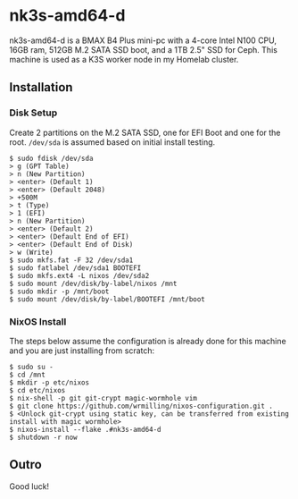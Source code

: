 # nk3s-amd64-d

nk3s-amd64-d is a BMAX B4 Plus mini-pc with a 4-core Intel N100 CPU, 16GB ram, 512GB M.2 SATA SSD boot, and a 1TB 2.5" SSD for Ceph. This machine is used as a K3S worker node in my Homelab cluster.

## Installation

### Disk Setup

Create 2 partitions on the M.2 SATA SSD, one for EFI Boot and one for the root. `/dev/sda` is assumed based on initial install testing.

```
$ sudo fdisk /dev/sda
> g (GPT Table)
> n (New Partition)
> <enter> (Default 1)
> <enter> (Default 2048)
> +500M
> t (Type)
> 1 (EFI)
> n (New Partition)
> <enter> (Default 2)
> <enter> (Default End of EFI)
> <enter> (Default End of Disk)
> w (Write)
$ sudo mkfs.fat -F 32 /dev/sda1
$ sudo fatlabel /dev/sda1 BOOTEFI
$ sudo mkfs.ext4 -L nixos /dev/sda2
$ sudo mount /dev/disk/by-label/nixos /mnt
$ sudo mkdir -p /mnt/boot
$ sudo mount /dev/disk/by-label/BOOTEFI /mnt/boot
```

### NixOS Install

The steps below assume the configuration is already done for this machine and you are just installing from scratch:

```
$ sudo su -
$ cd /mnt
$ mkdir -p etc/nixos
$ cd etc/nixos
$ nix-shell -p git git-crypt magic-wormhole vim
$ git clone https://github.com/wrmilling/nixos-configuration.git .
$ <Unlock git-crypt using static key, can be transferred from existing install with magic wormhole>
$ nixos-install --flake .#nk3s-amd64-d
$ shutdown -r now
```

## Outro

Good luck!